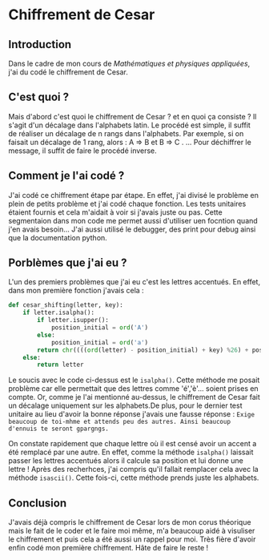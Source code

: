 # Chiffrement de Cesar

## Introduction 

Dans le cadre de mon cours de _Mathématiques et physiques appliquées_,
j'ai du codé le chiffrement de Cesar.

## C'est quoi ?

Mais d'abord c'est quoi le chiffrement de Cesar ? et en quoi ça consiste ?
Il s'agit d'un décalage dans l'alphabets latin.
Le procédé est simple, il suffit de réaliser un décalage de n rangs dans l'alphabets.
Par exemple, si on faisait un décalage de 1 rang, alors : A => B et B => C .
... 
Pour déchiffrer le message, il suffit de faire le procédé inverse.

## Comment je l'ai codé ?

J'ai codé ce chiffrement étape par étape. En effet, j'ai divisé le problème en plein de petits problème et j'ai codé chaque fonction.
Les tests unitaires étaient fournis et cela m'aidait à voir si j'avais juste ou pas. 
Cette segmentaion dans mon code me permet aussi d'utiliser uen focntion quand j'en avais besoin...
J'ai aussi utilisé le debugger, des print pour debug ainsi que la documentation python.




## Porblèmes que j'ai eu ?

L'un des premiers problèmes que j'ai eu c'est les lettres accentués.
En effet, dans mon première fonction j'avais cela :
```py
def cesar_shifting(letter, key):
    if letter.isalpha():
        if letter.isupper():
            position_initial = ord('A')
        else:
            position_initial = ord('a')
        return chr((((ord(letter) - position_initial) + key) %26) + position_initial)
    else:
        return letter
```
Le soucis avec le code ci-dessus est le ```isalpha()```. 
Cette méthode me posait problème car elle permettait que des lettres comme
'é','è'... soient prises en compte. Or, comme je l'ai mentionné au-dessus, le chiffrement de Cesar fait un décalage uniquement sur les alphabets.De plus, pour le dernier test unitaire au lieu d'avoir la bonne réponse
j'avais une fausse réponse : ```Exige beaucoup de toi-mhme et attends peu des autres. Ainsi beaucoup d'ennuis te seront gpargngs.```

On constate rapidement que chaque lettre où il est censé avoir un accent a été remplacé par une autre. En effet, comme la méthode ```isalpha()``` laissait passer
les lettres accentués alors il calcule sa position et lui donne une lettre ! 
Après des recherhces, j'ai compris qu'il fallait remplacer cela avec la méthode ```isascii()```. Cette fois-ci, cette méthode
prends juste les alphabets.

## Conclusion 

J'avais déjà compris le chiffrement de Cesar lors de mon corus théorique mais le fait de le coder et le faire moi même, m'a beaucoup aidé à visuliser le chiffrement et puis cela a été aussi un rappel pour moi.
Très fière d'avoir enfin codé mon première chiffrement. Hâte de faire le reste ! 